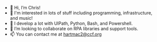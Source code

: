 - 👋 Hi, I’m Chris!
- 👀 I'm interested in lots of stuff including programming, infrastructure, and music!
- 🌱 I develop a lot with UIPath, Python, Bash, and Powershell.
- 💞️ I’m looking to collaborate on RPA libraries and support tools.
- 📫 You can contact me at hartmac2@ccf.org

<!---
hartmac2/hartmac2 is a ✨ special ✨ repository because its `README.md` (this file) appears on your GitHub profile.
You can click the Preview link to take a look at your changes.
--->
